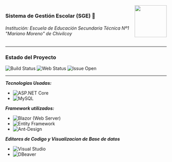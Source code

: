 <img align="right" width="100" height="100" src="https://i.imgur.com/3Rpkk1F.jpeg">

### Sistema de Gestión Escolar (SGE) 🏫
###### Institución: Escuela de Educación Secundaria Técnica Nº1 "Mariano Moreno" de Chivilcoy

---

### Estado del Proyecto
![Build Status](https://github.com/EEST1Chivilcoy/7B-2024-PDISC-G2/actions/workflows/main_paginaeest1.yml/badge.svg)
![Web Status](https://img.shields.io/website-up-down-green-red/http/paginaeest1.azurewebsites.net)
![Issue Open](https://img.shields.io/github/issues/EEST1Chivilcoy/7B-2024-PDISC-G2.svg)

---

***Tecnologias Usadas:*** 
- ![ASP.NET Core](https://img.shields.io/badge/ASP.NET%20Core-%23006B75.svg?style=for-the-badge&logo=aspnetcore&logoColor=white)
- ![MySQL](https://img.shields.io/badge/mysql-4479A1.svg?style=for-the-badge&logo=mysql&logoColor=white)

***Framework utilizados:***
- ![Blazor](https://img.shields.io/badge/blazor-%235C2D91.svg?style=for-the-badge&logo=blazor&logoColor=white) (Web Server)
- ![Entity Framework](https://img.shields.io/badge/Entity%20Framework-%23076D57.svg?style=for-the-badge&logo=entity-framework&logoColor=white)
- ![Ant-Design](https://img.shields.io/badge/-AntDesign-%230170FE?style=for-the-badge&logo=ant-design&logoColor=white)

***Editores de Codigo y Visualizacion de Base de datos***
- ![Visual Studio](https://img.shields.io/badge/Visual_Studio-5C2D91?style=for-the-badge&logo=visual%20studio&logoColor=white)
- ![DBeaver](https://img.shields.io/badge/DBeaver-1f425f?style=for-the-badge&logo=dbeaver&logoColor=white)
